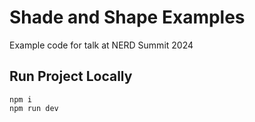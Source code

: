 # Shade and Shape Examples

Example code for talk at NERD Summit 2024

## Run Project Locally

```
npm i
npm run dev
```

